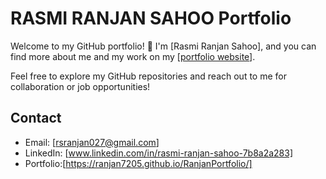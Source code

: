 
# RASMI RANJAN SAHOO Portfolio

Welcome to my GitHub portfolio! 👋 I'm [Rasmi Ranjan Sahoo], and you can find more about me and my work on my [[portfolio website](https://ranjan7205.github.io/RanjanPortfolio/)].

Feel free to explore my GitHub repositories and reach out to me for collaboration or job opportunities!

## Contact

- Email: [rsranjan027@gmail.com]
- LinkedIn: [www.linkedin.com/in/rasmi-ranjan-sahoo-7b8a2a283]
- Portfolio:[https://ranjan7205.github.io/RanjanPortfolio/] 



